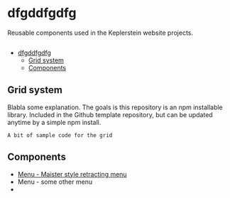# dfgddfgdfg

Reusable components used in the Keplerstein website projects.

<a href="https://npmjs.com/package/react-table" target="\_parent">
  <img alt="" src="https://img.shields.io/npm/dm/react-table.svg" />
</a>

- [dfgddfgdfg](#dfgddfgdfg)
  - [Grid system](#Grid-system)
  - [Components](#Components)

<a name="grid-system"/>

## Grid system

Blabla some explanation. The goals is this repository is an npm installable library. Included in the Github template repository, but can be updated anytime by a simple npm install.

```
A bit of sample code for the grid
```

<a name="components"/>

## Components
* [Menu - Maister style retracting menu](./menu-retracting)
* Menu - some other menu
* 